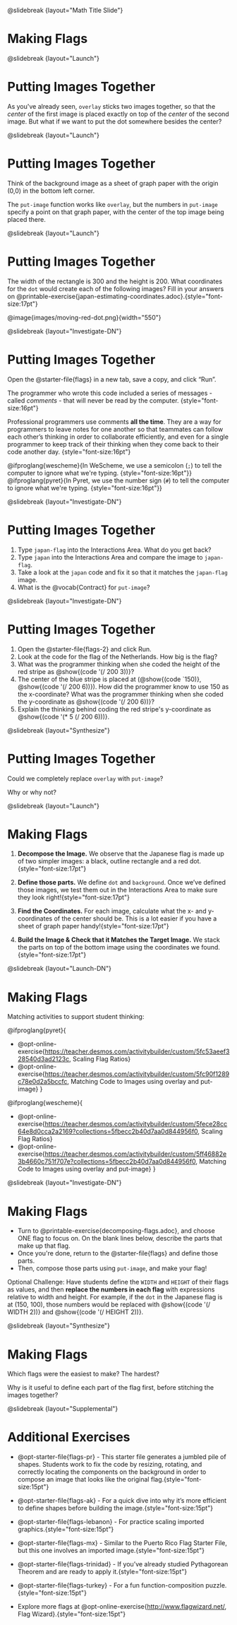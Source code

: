 @slidebreak
{layout="Math Title Slide"}
# Making Flags

<!--
To learn more about how to use PearDeck, and how to view the embedded links on these slides without going into present mode visit https://help.peardeck.com/en
-->
@slidebreak
{layout="Launch"}
# Putting Images Together 

As you've already seen, `overlay` sticks two images together, so that the _center_ of the first image is placed exactly on top of the _center_ of the second image. But what if we want to put the dot somewhere besides the center?

@slidebreak
{layout="Launch"}
# Putting Images Together

Think of the background image as a sheet of graph paper with the origin (0,0) in the bottom left corner.

The `put-image` function works like `overlay`, but the numbers in `put-image` specify a point on that graph paper, with the center of the top image being placed there.

@slidebreak
{layout="Launch"}
# Putting Images Together

The width of the rectangle is 300 and the height is 200. What coordinates for the `dot` would create each of the following images? Fill in your answers on @printable-exercise{japan-estimating-coordinates.adoc}.{style="font-size:17pt"}

@image{images/moving-red-dot.png}{width="550"}

@slidebreak
{layout="Investigate-DN"}
# Putting Images Together

Open the @starter-file{flags} in a new tab, save a copy, and click “Run”.

The programmer who wrote this code included a series of messages - called *comments* - that will never be read by the computer. {style="font-size:16pt"}

Professional programmers use comments __all the time__. They are a way for programmers to leave notes for one another so that teammates can follow each other’s thinking in order to collaborate efficiently, and even for a single programmer to keep track of their thinking when they come back to their code another day.
{style="font-size:16pt"}

@ifproglang{wescheme}{In WeScheme, we use a semicolon (`;`) to tell the computer to ignore what we're typing. {style="font-size:16pt"}}
@ifproglang{pyret}{In Pyret, we use the number sign (`#`) to tell the computer to ignore what we're typing. {style="font-size:16pt"}}


@slidebreak
{layout="Investigate-DN"}
# Putting Images Together

1. Type `japan-flag` into the Interactions Area. What do you get back?
1. Type `japan` into the Interactions Area and compare the image to `japan-flag`.
1. Take a look at the `japan` code and fix it so that it matches the `japan-flag` image.
1. What is the @vocab{Contract} for `put-image`? 

@slidebreak
{layout="Investigate-DN"}
# Putting Images Together

1. Open the @starter-file{flags-2} and click Run.
1. Look at the code for the flag of the Netherlands. How big is the flag?
1. What was the programmer thinking when she coded the height of the red stripe as @show{(code '(/ 200 3))}?
1. The center of the blue stripe is placed at (@show{(code `150)}, @show{(code '(/ 200 6))}). How did the programmer know to use 150 as the x-coordinate? What was the programmer thinking when she coded the y-coordinate as @show{(code '(/ 200 6))}?
1. Explain the thinking behind coding the red stripe's y-coordinate as @show{(code '(* 5 (/ 200 6)))}.

<!--
200/3 evaluates to a Number that is exactly 1/3 the height of a flag that is 200 pixels tall. To locate these stripes vertically using their center points, we'll have to visualize the center lines of the rectangles... which effectively divides the flag into sixths with the centers of the rectangles located at 1/6, 3/6, and 5/6 of the height of the flag.
-->
@slidebreak
{layout="Synthesize"}
# Putting Images Together

Could we completely replace `overlay` with `put-image`? 

Why or why not?

<!--
If you have time, we have lots of additional starter files to push student thinking linked in the additional exercises at the end of this lesson and now would be the time to dive into them!
-->

@slidebreak
{layout="Launch"}
# Making Flags

1) __Decompose the Image.__ We observe that the Japanese flag is made up of two simpler images: a black, outline rectangle and a red dot.{style="font-size:17pt"}


2) __Define those parts.__ We define `dot` and `background`. Once we’ve defined those images, we test them out in the Interactions Area to make sure they look right!{style="font-size:17pt"}


3) __Find the Coordinates.__ For each image, calculate what the x- and y-coordinates of the center should be. This is a lot easier if you have a sheet of graph paper handy!{style="font-size:17pt"}


4) __Build the Image & Check that it Matches the Target Image.__ We stack the parts on top of the bottom image using the coordinates we found.{style="font-size:17pt"}

<!--
__TIP: don't cram all the code into one line! If you break it up into new lines (for example, hitting "Return" before the x-coordinate and after the y-coordinate), you'll notice that the code forms a "staircase" pattern.__ Be sure to compare the image you get with the target image!
-->

@slidebreak
{layout="Launch-DN"}
# Making Flags

Matching activities to support student thinking:

@ifproglang{pyret}{
- @opt-online-exercise{https://teacher.desmos.com/activitybuilder/custom/5fc53aeef328540d3ad2123c, Scaling Flag Ratios}
- @opt-online-exercise{https://teacher.desmos.com/activitybuilder/custom/5fc90f1289c78e0d2a5bccfc, Matching Code to Images using overlay and put-image}
}

@ifproglang{wescheme}{
- @opt-online-exercise{https://teacher.desmos.com/activitybuilder/custom/5fece28cc64e8d0cca2a2169?collections=5fbecc2b40d7aa0d844956f0, Scaling Flag Ratios}
- @opt-online-exercise{https://teacher.desmos.com/activitybuilder/custom/5ff46882e3b4660c751f707e?collections=5fbecc2b40d7aa0d844956f0, Matching Code to Images using overlay and put-image}
}

@slidebreak
{layout="Investigate-DN"}
# Making Flags


- Turn to @printable-exercise{decomposing-flags.adoc}, and choose ONE flag to focus on. On the blank lines below, describe the parts that make up that flag.
- Once you're done, return to the @starter-file{flags} and define those parts.
- Then, compose those parts using `put-image`, and make your flag!

Optional Challenge: Have students define the `WIDTH` and `HEIGHT` of their flags as values, and then __replace the numbers in each flag__ with expressions relative to width and height. For example, if the `dot` in the Japanese flag is at (150, 100), those numbers would be replaced with @show{(code '(/ WIDTH 2))} and @show{(code '(/ HEIGHT 2))}.


<!-- 
Paper Flag Models to Code: In this exercise, students will be decomposing the image of a flag. For a more tactile experience, you could have students construct images of the flags they choose using construction paper. This should happen between the step where they describe the shapes needed to compose the flags image and write the code to build the image.  The act of physically building the flag from layers of paper makes the layering of the coded images visible and helps students to remember that white space is not just "blank".
-->

@slidebreak
{layout="Synthesize"}
# Making Flags

Which flags were the easiest to make? The hardest?

Why is it useful to define each part of the flag first, before stitching the images together?

@slidebreak
{layout="Supplemental"}
# Additional Exercises

- @opt-starter-file{flags-pr} - This starter file generates a jumbled pile of shapes. Students work to fix the code by resizing, rotating, and correctly locating the components on the background in order to compose an image that looks like the original flag.{style="font-size:15pt"}

- @opt-starter-file{flags-ak} - For a quick dive into why it’s more efficient to define shapes before building the image.{style="font-size:15pt"}

- @opt-starter-file{flags-lebanon} - For practice scaling imported graphics.{style="font-size:15pt"}

- @opt-starter-file{flags-mx} - Similar to the Puerto Rico Flag Starter File, but this one involves an imported image.{style="font-size:15pt"}

- @opt-starter-file{flags-trinidad} - If you’ve already studied Pythagorean Theorem and are ready to apply it.{style="font-size:15pt"}

- @opt-starter-file{flags-turkey} - For a fun function-composition puzzle.{style="font-size:15pt"}

- Explore more flags at @opt-online-exercise{http://www.flagwizard.net/, Flag Wizard}.{style="font-size:15pt"}

